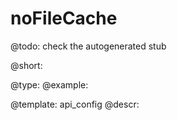 noFileCache
=============

@todo:
	check the autogenerated stub


@short:
	

@type: 
@example:


@template:	api_config
@descr:


